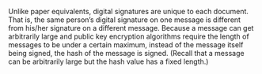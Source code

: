 Unlike paper equivalents, digital signatures are unique to each document. 
That is, the same person’s digital signature on one message is different from his/her signature on a different message. 
Because a message can get arbitrarily large and public key encryption algorithms require the length of messages to be under a certain maximum, instead of the message itself being signed, the hash of the message is signed. (Recall that a message can be arbitrarily large but the hash value has a fixed length.)
